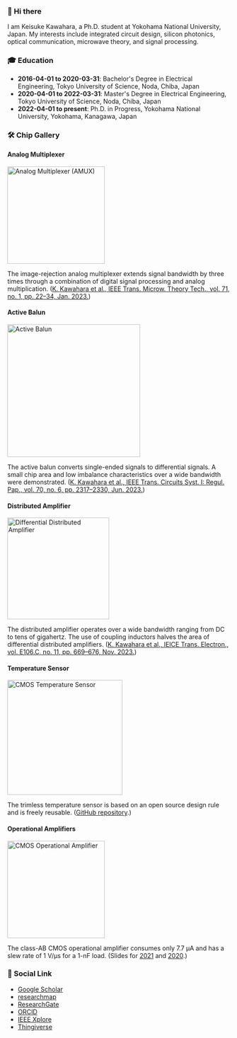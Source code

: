 ### 👋 Hi there

I am Keisuke Kawahara, a Ph.D. student at Yokohama National University, Japan.
My interests include integrated circuit design, silicon photonics, optical communication, microwave theory, and signal processing.

### 🎓 Education

- **2016-04-01 to 2020-03-31**: Bachelor's Degree in Electrical Engineering, Tokyo University of Science, Noda, Chiba, Japan
- **2020-04-01 to 2022-03-31**: Master's Degree in Electrical Engineering, Tokyo University of Science, Noda, Chiba, Japan
- **2022-04-01 to present**: Ph.D. in Progress, Yokohama National University, Yokohama, Kanagawa, Japan

### 🛠️ Chip Gallery

#### Analog Multiplexer

<img src="https://github.com/keikawa/keikawa/assets/37934321/0a788fc4-a56a-4eec-8b89-ca3c76d87f3c" alt="Analog Multiplexer (AMUX)" width="220">

The image-rejection analog multiplexer extends signal bandwidth by three times through a combination of digital signal processing and analog multiplication. ([K. Kawahara et al.,	IEEE Trans. Microw. Theory Tech., vol. 71, no. 1, pp. 22–34, Jan. 2023.](https://doi.org/10.1109/TMTT.2022.3190480))

#### Active Balun

<img src="https://github.com/keikawa/keikawa/assets/37934321/9ee94376-df53-490d-bfb3-57a3276ce3f3" alt="Active Balun" width="300">

The active balun converts single-ended signals to differential signals. A small chip area and low imbalance characteristics over a wide bandwidth were demonstrated. ([K. Kawahara et al., IEEE Trans. Circuits Syst. I: Regul. Pap., vol. 70, no. 6, pp. 2317–2330, Jun. 2023.](https://doi.org/10.1109/TCSI.2023.3257089))

#### Distributed Amplifier

<img src="https://github.com/keikawa/keikawa/assets/37934321/aa5208c0-3d57-4b71-93ee-fc7e6e1efe1f" alt="Differential Distributed Amplifier" width="230">

The distributed amplifier operates over a wide bandwidth ranging from DC to tens of gigahertz. The use of coupling inductors halves the area of differential distributed amplifiers. ([K. Kawahara et al., IEICE Trans. Electron., vol. E106.C, no. 11, pp. 669–676, Nov. 2023.](http://dx.doi.org/10.1587/transele.2023MMP0006))

#### Temperature Sensor

<img src="https://github.com/keikawa/keikawa/assets/37934321/48220bc9-70ce-4559-a445-4366c4f87275" alt="CMOS Temperature Sensor" width="260">

The trimless temperature sensor is based on an open source design rule and is freely reusable. ([GitHub repository](https://github.com/keikawa/temperature-sensor-OpenRule1um).)

#### Operational Amplifiers

<img src="https://github.com/keikawa/keikawa/assets/37934321/bac48c37-9dc6-4ac8-a65d-e2768d07fd89" alt="CMOS Operational Amplifier" width="220">

The class-AB CMOS operational amplifier consumes only 7.7 µA and has a slew rate of 1 V/µs for a 1-nF load. (Slides for [2021](https://www.ec.ict.e.titech.ac.jp/opamp/2021/contest-all-2021.pdf) and [2020](https://www.ec.ict.e.titech.ac.jp/opamp/2020/contest-all-2020.pdf).)

### 🔗 Social Link

- [Google Scholar](https://scholar.google.com/citations?user=6pVmiUwAAAAJ&hl=en&oi=sra)
- [researchmap](https://researchmap.jp/keisuke-kawahara)
- [ResearchGate](https://www.researchgate.net/profile/Keisuke-Kawahara-3)
- [ORCID](https://orcid.org/0000-0003-1542-057X)
- [IEEE Xplore](https://ieeexplore.ieee.org/author/37088532755)
- [Thingiverse](https://www.thingiverse.com/keikawa/designs)

<!--
**keikawa/keikawa** is a ✨ _special_ ✨ repository because its `README.md` (this file) appears on your GitHub profile.

Here are some ideas to get you started:

- 🔭 I’m currently working on ...
- 🌱 I’m currently learning ...
- 👯 I’m looking to collaborate on ...
- 🤔 I’m looking for help with ...
- 💬 Ask me about ...
- 📫 How to reach me: ...
- 😄 Pronouns: ...
- ⚡ Fun fact: ...
-->
